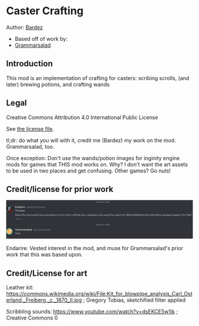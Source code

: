 # Caster Crafting
Author: [Bardez](https://github.com/BardezAnAvatar)
- Based off of work by:
- [Grammarsalad](https://github.com/Grammarsalad)


## Introduction
This mod is an implementation of crafting for casters: scribing scrolls, (and later) brewing potions, and crafting wands


## Legal
Creative Commons Attribution 4.0 International Public License

See [the license file](LICENSE.md).

tl;dr: do what you will with it, credit me (Bardez) my work on the mod. Grammarsalad, too.

Once exception: Don't use the wands/potion images for inginity engine mods for games that THIS mod works on. Why? I don't want the art
assets to be used in two places and get confusing. Other games? Go nuts!


## Credit/license for prior work
![image](./.markdown-assets/license-allowed.png)

Endarire: Vested interest in the mod, and muse for Grammarsalad's prior work that this was based upon.


## Credit/License for art
Leather kit: https://commons.wikimedia.org/wiki/File:Kit_for_blowpipe_analysis_Carl_Osterland,_Freiberg,_c._1870_II.jpg ; Gregory Tobias, sketchified filter applied

Scribbling sounds: https://www.youtube.com/watch?v=dsEKCE5w1ik ; Creative Commons 0

